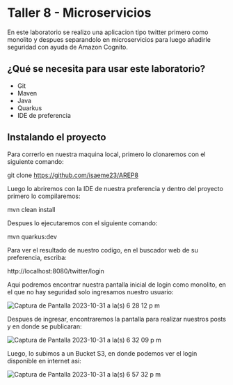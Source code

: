 # Taller 8 - Microservicios
En este laboratorio se realizo una aplicacion tipo twitter primero como monolito y despues separandolo en microservicios para luego añadirle seguridad con ayuda de Amazon Cognito.

## ¿Qué se necesita para usar este laboratorio?
- Git
- Maven
- Java
- Quarkus
- IDE de preferencia

## Instalando el proyecto

Para correrlo en nuestra maquina local, primero lo clonaremos con el siguiente comando:

  git clone https://github.com/isaeme23/AREP8

Luego lo abriremos con la IDE de nuestra preferencia y dentro del proyecto primero lo compilaremos:

  mvn clean install

Despues lo ejecutaremos con el siguiente comando:

  mvn quarkus:dev

Para ver el resultado de nuestro codigo, en el buscador web de su preferencia, escriba:

  http://localhost:8080/twitter/login

Aqui podremos encontrar nuestra pantalla inicial de login como monolito, en el que no hay seguridad solo ingresamos nuestro usuario:

![Captura de Pantalla 2023-10-31 a la(s) 6 28 12 p m](https://github.com/isaeme23/AREP8/assets/77862058/bac5236a-7b80-47fb-b37b-9516099b5dac)

Despues de ingresar, encontraremos la pantalla para realizar nuestros posts y en donde se publicaran:

![Captura de Pantalla 2023-10-31 a la(s) 6 32 09 p m](https://github.com/isaeme23/AREP8/assets/77862058/9bbc9f6d-41b8-4301-bf83-0f8d3b5176de)

Luego, lo subimos a un Bucket S3, en donde podemos ver el login disponible en internet asi:

![Captura de Pantalla 2023-10-31 a la(s) 6 57 32 p m](https://github.com/isaeme23/AREP8/assets/77862058/117e4615-e5ad-48c6-8527-bae88e1aea4f)

